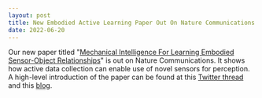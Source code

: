 ```yaml
---
layout: post
title: New Embodied Active Learning Paper Out On Nature Communications
date: 2022-06-20
---
```


Our new paper titled "[Mechanical Intelligence For Learning Embodied Sensor-Object Relationships](https://www.nature.com/articles/s41467-022-31795-2)" is out on Nature Communications. It shows how active data collection can enable use of novel sensors for perception. A high-level introduction of the paper can be found at this [Twitter thread](https://twitter.com/todd_murphey/status/1547954357563363328) and this [blog](https://engineeringcommunity.nature.com/posts/where-will-all-the-data-come-from).
